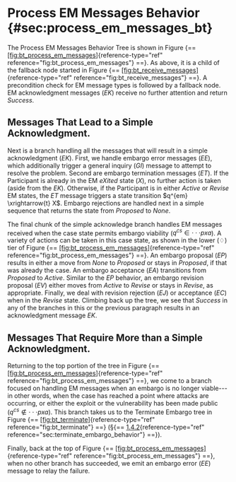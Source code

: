 # Process EM Messages Behavior {#sec:process_em_messages_bt}

The Process EM
Messages Behavior Tree is shown in Figure
{== [\[fig:bt_process_em_messages\]](#fig:bt_process_em_messages){reference-type="ref"
reference="fig:bt_process_em_messages"} ==}. As above, it is a child of the
fallback node started in Figure
{== [\[fig:bt_receive_messages\]](#fig:bt_receive_messages){reference-type="ref"
reference="fig:bt_receive_messages"} ==}. A precondition check for
EM message types is
followed by a fallback node. EM acknowledgment messages (_EK_) receive no
further attention and return *Success*.

## Messages That Lead to a Simple Acknowledgment.

Next is a branch handling all the messages that will result in a simple
acknowledgment (_EK_). First, we handle embargo error messages (_EE_),
which additionally trigger a general inquiry (_GI_) message to attempt
to resolve the problem. Second are embargo termination messages (_ET_).
If the Participant is already in the EM *eXited* state (_X_), no further action
is taken (aside from the _EK_). Otherwise, if the Participant is in
either *Active* or *Revise* EM states, the _ET_ message triggers a state
transition $q^{em} \xrightarrow{t} X$. Embargo rejections are handled
next in a simple sequence that returns the state from *Proposed* to
*None*.

The final chunk of the simple acknowledge branch handles
EM messages received
when the case state permits embargo viability
($q^{cs} \in \cdot\cdot\cdot pxa$). A variety of actions can be taken in this
case state, as shown in the lower ($\diamondsuit$) tier of Figure
{== [\[fig:bt_process_em_messages\]](#fig:bt_process_em_messages){reference-type="ref"
reference="fig:bt_process_em_messages"} ==}. An embargo proposal (_EP_)
results in either a move from *None* to *Proposed* or stays in
*Proposed*, if that was already the case. An embargo acceptance (_EA_)
transitions from *Proposed* to *Active*. Similar to the _EP_ behavior,
an embargo revision proposal (_EV_) either moves from *Active* to
*Revise* or stays in *Revise*, as appropriate. Finally, we deal with
revision rejection (_EJ_) or acceptance (_EC_) when in the *Revise*
state. Climbing back up the tree, we see that *Success* in any of the
branches in this or the previous paragraph results in an acknowledgment
message _EK_.

## Messages That Require More than a Simple Acknowledgment.

Returning to the top portion of the tree in Figure
{== [\[fig:bt_process_em_messages\]](#fig:bt_process_em_messages){reference-type="ref"
reference="fig:bt_process_em_messages"} ==}, we come to a branch focused on
handling EM messages
when an embargo is no longer viable---in other words, when the case has
reached a point where attacks are occurring, or either the exploit or
the vulnerability has been made public
($q^{cs} \not \in \cdot\cdot\cdot pxa$). This branch takes us to the Terminate
Embargo tree in Figure
{== [\[fig:bt_terminate\]](#fig:bt_terminate){reference-type="ref"
reference="fig:bt_terminate"} ==}
(§{== [1.4.2](#sec:terminate_embargo_behavior){reference-type="ref"
reference="sec:terminate_embargo_behavior"} ==}).

Finally, back at the top of Figure
{== [\[fig:bt_process_em_messages\]](#fig:bt_process_em_messages){reference-type="ref"
reference="fig:bt_process_em_messages"} ==}, when no other branch has
succeeded, we emit an embargo error (_EE_) message to relay the failure.

